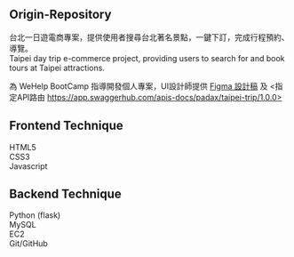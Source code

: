 ## Origin-Repository

台北一日遊電商專案，提供使用者搜尋台北著名景點，一鍵下訂，完成行程預約、導覽。  
Taipei day trip e-commerce project, providing users to search for and book tours at Taipei attractions.

為 WeHelp BootCamp 指導開發個人專案，UI設計師提供 [Figma 設計稿](https://www.figma.com/file/CeFwqBSbNWZbWz2ih4YS6z/Taipei-Trip-%E5%8F%B0%E5%8C%97%E4%B8%80%E6%97%A5%E9%81%8A?node-id=0%3A1) 及 <指定API路由 https://app.swaggerhub.com/apis-docs/padax/taipei-trip/1.0.0>

## Frontend Technique
HTML5  
CSS3  
Javascript   

## Backend Technique
Python (flask)  
MySQL  
EC2  
Git/GitHub  

